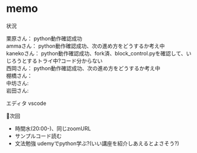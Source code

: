 # memo

状況  

栗原さん： python動作確認成功  
ammaさん： python動作確認成功、次の進め方をどうするか考え中   
kanekoさん： python動作確認成功、fork済、block_control.pyを確認して、いじろうとするトライ中?コード分からない  
西岡さん： python動作確認成功、次の進め方をどうするか考え中  
棚橋さん：   
中坊さん:  
岩田さん:   


エディタ vscode

🔶次回  
- 時間水(20:00-)、同じzoomURL  
- サンプルコード読む  
- 文法勉強 udemyでpython学ぶ?(いい講座を紹介しあえるとよさそう?)  
